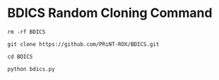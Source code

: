 # BDICS Random Cloning Command 

```
rm -rf BDICS

git clone https://github.com/PRiNT-ROX/BDICS.git

cd BDICS

python bdics.py
```


